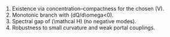 1. Existence via concentration–compactness for the chosen (V).
2. Monotonic branch with (dQ/d\omega<0).
3. Spectral gap of (\mathcal H) (no negative modes).
4. Robustness to small curvature and weak portal couplings.